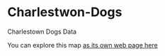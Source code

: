 # Charlestwon-Dogs
Charlestown Dogs Data

You can explore this map [as its own web page here](Ithaca-map.html)
